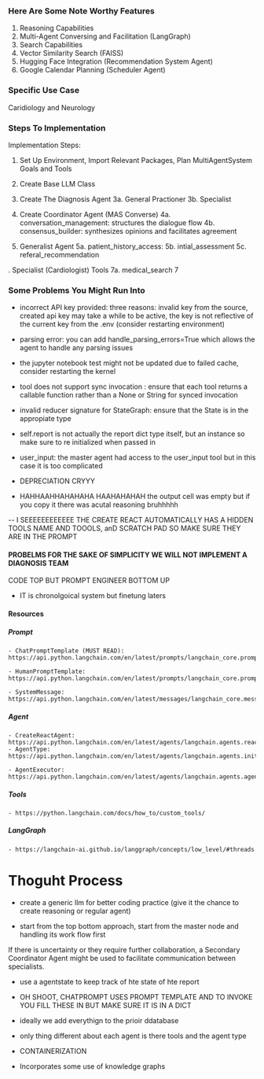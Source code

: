 ### Here Are Some Note Worthy Features
1. Reasoning Capabilities 
2. Multi-Agent Conversing and Facilitation (LangGraph)
3. Search Capabilities 
4. Vector Similarity Search (FAISS)
4. Hugging Face Integration (Recommendation System Agent)
5. Google Calendar Planning (Scheduler Agent)



### Specific Use Case
Caridiology and Neurology 

### Steps To Implementation
Implementation Steps:

1. Set Up Environment, Import Relevant Packages, Plan MultiAgentSystem Goals and Tools

2. Create Base LLM Class

3. Create The Diagnosis Agent
3a. General Practioner
3b. Specialist

4. Create Coordinator Agent (MAS Converse)
4a. conversation_management: structures the dialogue flow
4b. consensus_builder: synthesizes opinions and facilitates agreement

5. Generalist Agent
5a. patient_history_access:
5b. intial_assessment
5c. referal_recommendation

. Specialist (Cardiologist) Tools
7a. medical_search
7



### Some Problems You Might Run Into
- incorrect API key provided: three reasons: invalid key from the source, created api key may take a while to be active, the key is not reflective of the current key from the .env (consider restarting environment)

- parsing error: you can add handle_parsing_errors=True which allows the agent to handle any parsing issues

- the jupyter notebook test might not be updated due to failed cache, consider restarting the kernel

- tool does not support sync invocation : ensure that each tool returns a callable function rather than a None or String for synced invocation

- invalid reducer signature for StateGraph: ensure that the State is in the appropiate type

- self.report is not actually the report dict type itself, but an instance so make sure to re initialized when passed in 

- user_input: the master agent had access to the user_input tool but in this case it is too complicated 

- DEPRECIATION CRYYY

- HAHHAAHHAHAHAHA HAAHAHAHAH the output cell was empty but if you copy it there was acutal reasoning bruhhhhh

-- I SEEEEEEEEEEEE THE CREATE REACT AUTOMATICALLY HAS A HIDDEN TOOLS NAME AND TOOOLS, anD  SCRATCH PAD SO MAKE SURE THEY ARE IN THE PROMPT

#### PROBELMS FOR THE SAKE OF SIMPLICITY WE WILL NOT IMPLEMENT A DIAGNOSIS TEAM

CODE TOP BUT PROMPT ENGINEER BOTTOM UP




- IT is chronolgoical system but finetung laters 


#### Resources

##### Prompt 
    - ChatPromptTemplate (MUST READ): https://api.python.langchain.com/en/latest/prompts/langchain_core.prompts.chat.ChatPromptTemplate.html

    - HumanPromptTemplate: https://api.python.langchain.com/en/latest/prompts/langchain_core.prompts.chat.HumanMessagePromptTemplate.html

    - SystemMessage: https://api.python.langchain.com/en/latest/messages/langchain_core.messages.system.SystemMessage.html

##### Agent
    - CreateReactAgent: https://api.python.langchain.com/en/latest/agents/langchain.agents.react.agent.create_react_agent.html
    - AgentType: https://api.python.langchain.com/en/latest/agents/langchain.agents.initialize.initialize_agent.html

    - AgentExecutor: https://api.python.langchain.com/en/latest/agents/langchain.agents.agent.AgentExecutor.html#langchain.agents.agent.AgentExecutor

##### Tools
    - https://python.langchain.com/docs/how_to/custom_tools/

##### LangGraph

    - https://langchain-ai.github.io/langgraph/concepts/low_level/#threads

# Thoguht Process 

- create a generic llm for better coding practice (give it the chance to create reasoning or regular agent)


- start from the top bottom approach, start from the master node and handling its work flow first


If there is uncertainty or they require further collaboration, a Secondary Coordinator Agent might be used to facilitate communication between specialists.

- use a agentstate to keep track of hte state of hte report

- OH SHOOT, CHATPROMPT USES PROMPT TEMPLATE AND TO INVOKE YOU FILL THESE IN BUT MAKE SURE IT IS IN A DICT

- ideally we add everythign to the prioir ddatabase

- only thing different about each agent is there tools and the agent type 

- CONTAINERIZATION

- Incorporates some use of knowledge graphs 

